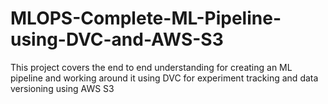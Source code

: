 # MLOPS-Complete-ML-Pipeline-using-DVC-and-AWS-S3
This project covers the end to end understanding for creating an ML pipeline and working around it using DVC for experiment tracking and data versioning using AWS S3
